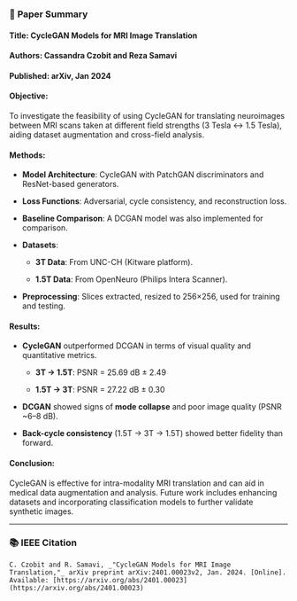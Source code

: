### 📄 **Paper Summary**

#### **Title**: CycleGAN Models for MRI Image Translation

#### **Authors**: Cassandra Czobit and Reza Samavi

#### **Published**: arXiv, Jan 2024

#### **Objective**:

To investigate the feasibility of using CycleGAN for translating neuroimages between MRI scans taken at different field strengths (3 Tesla ↔ 1.5 Tesla), aiding dataset augmentation and cross-field analysis.

#### **Methods**:

- **Model Architecture**: CycleGAN with PatchGAN discriminators and ResNet-based generators.
    
- **Loss Functions**: Adversarial, cycle consistency, and reconstruction loss.
    
- **Baseline Comparison**: A DCGAN model was also implemented for comparison.
    
- **Datasets**:
    
    - **3T Data**: From UNC-CH (Kitware platform).
        
    - **1.5T Data**: From OpenNeuro (Philips Intera Scanner).
        
- **Preprocessing**: Slices extracted, resized to 256×256, used for training and testing.
    

#### **Results**:

- **CycleGAN** outperformed DCGAN in terms of visual quality and quantitative metrics.
    
    - **3T → 1.5T**: PSNR = 25.69 dB ± 2.49
        
    - **1.5T → 3T**: PSNR = 27.22 dB ± 0.30
        
- **DCGAN** showed signs of **mode collapse** and poor image quality (PSNR ~6–8 dB).
    
- **Back-cycle consistency** (1.5T → 3T → 1.5T) showed better fidelity than forward.
    

#### **Conclusion**:

CycleGAN is effective for intra-modality MRI translation and can aid in medical data augmentation and analysis. Future work includes enhancing datasets and incorporating classification models to further validate synthetic images.

---

### 📚 **IEEE Citation**

```copy
C. Czobit and R. Samavi, _"CycleGAN Models for MRI Image Translation,"_ arXiv preprint arXiv:2401.00023v2, Jan. 2024. [Online]. Available: [https://arxiv.org/abs/2401.00023](https://arxiv.org/abs/2401.00023)
```
